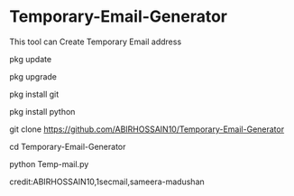 # Temporary-Email-Generator

This tool can Create Temporary Email address

pkg update 

pkg upgrade 

pkg install git

pkg install python 

git clone https://github.com/ABIRHOSSAIN10/Temporary-Email-Generator

cd Temporary-Email-Generator

python Temp-mail.py

credit:ABIRHOSSAIN10,1secmail,sameera-madushan
